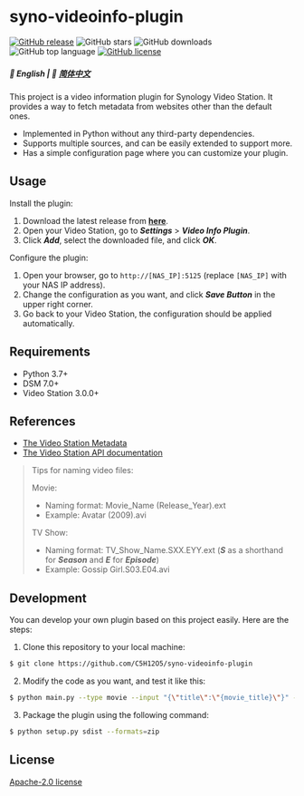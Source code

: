 # syno-videoinfo-plugin

[![GitHub release](https://img.shields.io/github/v/release/C5H12O5/syno-videoinfo-plugin?logo=github)](https://github.com/C5H12O5/syno-videoinfo-plugin/releases)
![GitHub stars](https://img.shields.io/github/stars/C5H12O5/syno-videoinfo-plugin?logo=github)
![GitHub downloads](https://img.shields.io/github/downloads/C5H12O5/syno-videoinfo-plugin/total?logo=github)
![GitHub top language](https://img.shields.io/github/languages/top/C5H12O5/syno-videoinfo-plugin)
[![GitHub license](https://img.shields.io/github/license/C5H12O5/syno-videoinfo-plugin)](LICENSE)

##### 📖 English | 📖 [简体中文](README.zh-CN.md)

This project is a video information plugin for Synology Video Station. It provides a way to fetch metadata from websites
other than the default ones.

* Implemented in Python without any third-party dependencies.
* Supports multiple sources, and can be easily extended to support more.
* Has a simple configuration page where you can customize your plugin.

## Usage

Install the plugin:

1. Download the latest release from [**here**](https://github.com/C5H12O5/syno-videoinfo-plugin/releases).
2. Open your Video Station, go to ***Settings*** > ***Video Info Plugin***.
3. Click ***Add***, select the downloaded file, and click ***OK***.

Configure the plugin:

1. Open your browser, go to `http://[NAS_IP]:5125` (replace `[NAS_IP]` with your NAS IP address).
2. Change the configuration as you want, and click ***Save Button*** in the upper right corner.
3. Go back to your Video Station, the configuration should be applied automatically.

## Requirements

* Python 3.7+
* DSM 7.0+
* Video Station 3.0.0+

## References

* [The Video Station Metadata](https://kb.synology.com/en-id/DSM/help/VideoStation/metadata?version=7)
* [The Video Station API documentation](https://download.synology.com/download/Document/Software/DeveloperGuide/Package/VideoStation/All/enu/Synology_Video_Station_API_enu.pdf)

> Tips for naming video files:
>
> Movie:
>
> * Naming format: Movie_Name (Release_Year).ext
> * Example: Avatar (2009).avi
>
> TV Show:
> * Naming format: TV_Show_Name.SXX.EYY.ext (***S*** as a shorthand for ***Season*** and ***E*** for ***Episode***)
> * Example: Gossip Girl.S03.E04.avi

## Development

You can develop your own plugin based on this project easily. Here are the steps:

1. Clone this repository to your local machine:

```sh
$ git clone https://github.com/C5H12O5/syno-videoinfo-plugin
```

2. Modify the code as you want, and test it like this:

```sh
$ python main.py --type movie --input "{\"title\":\"{movie_title}\"}" --limit 1 --loglevel debug
```

3. Package the plugin using the following command:

```sh
$ python setup.py sdist --formats=zip
```

## License

[Apache-2.0 license](LICENSE)